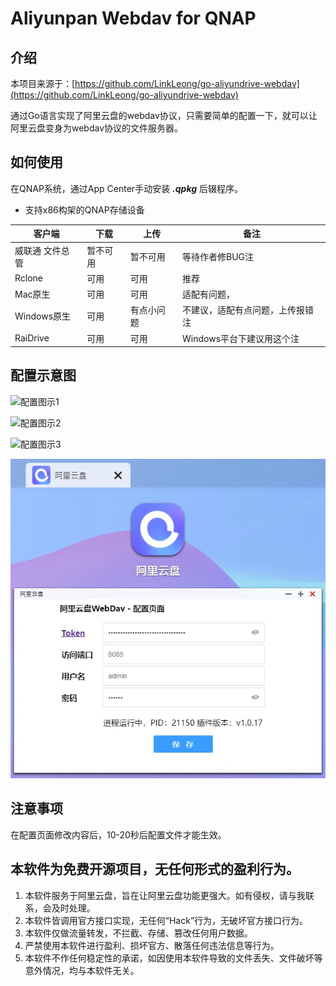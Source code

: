 # Aliyunpan Webdav for QNAP

## 介绍
本项目来源于：[https://github.com/LinkLeong/go-aliyundrive-webdav](https://github.com/LinkLeong/go-aliyundrive-webdav)

通过Go语言实现了阿里云盘的webdav协议，只需要简单的配置一下，就可以让阿里云盘变身为webdav协议的文件服务器。

## 如何使用
在QNAP系统，通过App Center手动安装 ***.qpkg*** 后辍程序。

* 支持x86构架的QNAP存储设备

| 客户端        | 下载   |  上传  |  备注  |
| --------   | --------  | --------  |--------  |
|威联通 文件总管	|  暂不可用	 | 暂不可用	| 等待作者修BUG注  |
| Rclone	| 可用	|  可用 | 推荐| 支持各个系统注  |
| Mac原生	| 可用	|  可用 | 适配有问题，| 不建议使用注  |
| Windows原生	| 可用	| 有点小问题	| 不建议，适配有点问题，上传报错注  |
| RaiDrive	| 可用	| 可用	| Windows平台下建议用这个注  |


## 配置示意图
 
 ![配置图示1](https://cheen.cn/wp-content/uploads/2021/09/AppCenter.jpg)
 
 ![配置图示2](https://cheen.cn/wp-content/uploads/2021/09/get.jpg)
  
 ![配置图示3](https://cheen.cn/wp-content/uploads/2021/09/yes.jpg)
 
  ![配置图示4](https://github.com/iranee/qnap-aliyunpan-webdav/raw/main/show.jpg)
 
## 注意事项
在配置页面修改内容后，10-20秒后配置文件才能生效。

## 本软件为免费开源项目，无任何形式的盈利行为。
 1. 本软件服务于阿里云盘，旨在让阿里云盘功能更强大。如有侵权，请与我联系，会及时处理。
 2. 本软件皆调用官方接口实现，无任何“Hack”行为，无破坏官方接口行为。
 3. 本软件仅做流量转发，不拦截、存储、篡改任何用户数据。
 4. 严禁使用本软件进行盈利、损坏官方、散落任何违法信息等行为。
 5. 本软件不作任何稳定性的承诺，如因使用本软件导致的文件丢失、文件破坏等意外情况，均与本软件无关。
